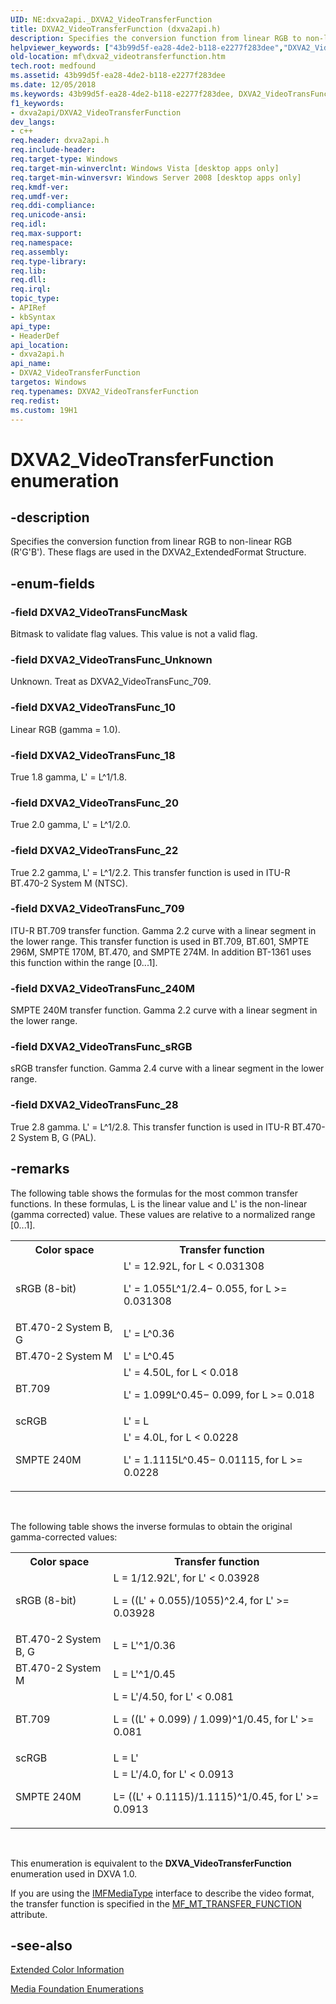 ```yaml
---
UID: NE:dxva2api._DXVA2_VideoTransferFunction
title: DXVA2_VideoTransferFunction (dxva2api.h)
description: Specifies the conversion function from linear RGB to non-linear RGB (R'G'B').helpviewer_keywords: ["43b99d5f-ea28-4de2-b118-e2277f283dee","DXVA2_VideoTransFuncMask","DXVA2_VideoTransFunc_10","DXVA2_VideoTransFunc_18","DXVA2_VideoTransFunc_20","DXVA2_VideoTransFunc_22","DXVA2_VideoTransFunc_240M","DXVA2_VideoTransFunc_28","DXVA2_VideoTransFunc_709","DXVA2_VideoTransFunc_Unknown","DXVA2_VideoTransFunc_sRGB","DXVA2_VideoTransferFunction","DXVA2_VideoTransferFunction enumeration [Media Foundation]","dxva2api/DXVA2_VideoTransFuncMask","dxva2api/DXVA2_VideoTransFunc_10","dxva2api/DXVA2_VideoTransFunc_18","dxva2api/DXVA2_VideoTransFunc_20","dxva2api/DXVA2_VideoTransFunc_22","dxva2api/DXVA2_VideoTransFunc_240M","dxva2api/DXVA2_VideoTransFunc_28","dxva2api/DXVA2_VideoTransFunc_709","dxva2api/DXVA2_VideoTransFunc_Unknown","dxva2api/DXVA2_VideoTransFunc_sRGB","dxva2api/DXVA2_VideoTransferFunction","mf.dxva2_videotransferfunction"]
old-location: mf\dxva2_videotransferfunction.htm
tech.root: medfound
ms.assetid: 43b99d5f-ea28-4de2-b118-e2277f283dee
ms.date: 12/05/2018
ms.keywords: 43b99d5f-ea28-4de2-b118-e2277f283dee, DXVA2_VideoTransFuncMask, DXVA2_VideoTransFunc_10, DXVA2_VideoTransFunc_18, DXVA2_VideoTransFunc_20, DXVA2_VideoTransFunc_22, DXVA2_VideoTransFunc_240M, DXVA2_VideoTransFunc_28, DXVA2_VideoTransFunc_709, DXVA2_VideoTransFunc_Unknown, DXVA2_VideoTransFunc_sRGB, DXVA2_VideoTransferFunction, DXVA2_VideoTransferFunction enumeration [Media Foundation], dxva2api/DXVA2_VideoTransFuncMask, dxva2api/DXVA2_VideoTransFunc_10, dxva2api/DXVA2_VideoTransFunc_18, dxva2api/DXVA2_VideoTransFunc_20, dxva2api/DXVA2_VideoTransFunc_22, dxva2api/DXVA2_VideoTransFunc_240M, dxva2api/DXVA2_VideoTransFunc_28, dxva2api/DXVA2_VideoTransFunc_709, dxva2api/DXVA2_VideoTransFunc_Unknown, dxva2api/DXVA2_VideoTransFunc_sRGB, dxva2api/DXVA2_VideoTransferFunction, mf.dxva2_videotransferfunction
f1_keywords:
- dxva2api/DXVA2_VideoTransferFunction
dev_langs:
- c++
req.header: dxva2api.h
req.include-header: 
req.target-type: Windows
req.target-min-winverclnt: Windows Vista [desktop apps only]
req.target-min-winversvr: Windows Server 2008 [desktop apps only]
req.kmdf-ver: 
req.umdf-ver: 
req.ddi-compliance: 
req.unicode-ansi: 
req.idl: 
req.max-support: 
req.namespace: 
req.assembly: 
req.type-library: 
req.lib: 
req.dll: 
req.irql: 
topic_type:
- APIRef
- kbSyntax
api_type:
- HeaderDef
api_location:
- dxva2api.h
api_name:
- DXVA2_VideoTransferFunction
targetos: Windows
req.typenames: DXVA2_VideoTransferFunction
req.redist: 
ms.custom: 19H1
---
```


# DXVA2_VideoTransferFunction enumeration


## -description


Specifies the conversion function from linear RGB to non-linear RGB (R'G'B'). These flags are used in the DXVA2_ExtendedFormat Structure.
        
      


## -enum-fields




### -field DXVA2_VideoTransFuncMask

Bitmask to validate flag values. This value is not a valid flag.
          


### -field DXVA2_VideoTransFunc_Unknown

Unknown. Treat as DXVA2_VideoTransFunc_709.
          


### -field DXVA2_VideoTransFunc_10

Linear RGB (gamma = 1.0).
          


### -field DXVA2_VideoTransFunc_18

True 1.8 gamma, L' = L^1/1.8.
          


### -field DXVA2_VideoTransFunc_20

True 2.0 gamma, L' = L^1/2.0.
          


### -field DXVA2_VideoTransFunc_22

True 2.2 gamma, L' = L^1/2.2. This transfer function is used in ITU-R BT.470-2 System M (NTSC).
          


### -field DXVA2_VideoTransFunc_709

ITU-R BT.709 transfer function. Gamma 2.2 curve with a linear segment in the lower range. This transfer function is used in BT.709, BT.601, SMPTE 296M, SMPTE 170M, BT.470, and SMPTE 274M. In addition BT-1361 uses this function within the range [0...1].


### -field DXVA2_VideoTransFunc_240M

SMPTE 240M transfer function. Gamma 2.2 curve with a linear segment in the lower range.
          


### -field DXVA2_VideoTransFunc_sRGB

sRGB transfer function. Gamma 2.4 curve with a linear segment in the lower range.
          


### -field DXVA2_VideoTransFunc_28

True 2.8 gamma. L' = L^1/2.8. This transfer function is used in ITU-R BT.470-2 System B, G (PAL).
          


## -remarks



The following table shows the formulas for the most common transfer functions. In these formulas, L is the linear value and L' is the non-linear (gamma corrected) value. These values are relative to a normalized range [0...1].

<table>
<tr>
<th>Color space</th>
<th>Transfer function</th>
</tr>
<tr>
<td>sRGB (8-bit)</td>
<td>
L' = 12.92L, for L &lt; 0.031308

L' = 1.055L^1/2.4− 0.055, for L &gt;= 0.031308

</td>
</tr>
<tr>
<td>BT.470-2 System B, G</td>
<td>L' = L^0.36</td>
</tr>
<tr>
<td>BT.470-2 System M</td>
<td>L' = L^0.45</td>
</tr>
<tr>
<td>BT.709</td>
<td>
L' = 4.50L, for L &lt; 0.018

L' = 1.099L^0.45− 0.099, for L &gt;= 0.018

</td>
</tr>
<tr>
<td>scRGB</td>
<td>L' = L</td>
</tr>
<tr>
<td>SMPTE 240M</td>
<td>
L' = 4.0L, for L &lt; 0.0228

L' = 1.1115L^0.45− 0.01115, for L &gt;= 0.0228

</td>
</tr>
</table>
 

The following table shows the inverse formulas to obtain the original gamma-corrected values:

<table>
<tr>
<th>Color space</th>
<th>Transfer function</th>
</tr>
<tr>
<td>sRGB (8-bit)</td>
<td>
L = 1/12.92L', for L' &lt; 0.03928

L = ((L' + 0.055)/1055)^2.4, for L' &gt;= 0.03928

</td>
</tr>
<tr>
<td>BT.470-2 System B, G</td>
<td>L = L'^1/0.36</td>
</tr>
<tr>
<td>BT.470-2 System M</td>
<td>L = L'^1/0.45</td>
</tr>
<tr>
<td>BT.709</td>
<td>
L = L'/4.50, for L' &lt; 0.081

L = ((L' + 0.099) / 1.099)^1/0.45, for L' &gt;= 0.081

</td>
</tr>
<tr>
<td>scRGB</td>
<td>L = L'</td>
</tr>
<tr>
<td>SMPTE 240M</td>
<td>
L = L'/4.0, for L' &lt; 0.0913

L= ((L' + 0.1115)/1.1115)^1/0.45, for L' &gt;= 0.0913

</td>
</tr>
</table>
 

This enumeration is equivalent to the <b>DXVA_VideoTransferFunction</b> enumeration used in DXVA 1.0.

If you are using the <a href="https://docs.microsoft.com/windows/desktop/api/mfobjects/nn-mfobjects-imfmediatype">IMFMediaType</a> interface to describe the video format, the transfer function is specified in the <a href="https://docs.microsoft.com/windows/desktop/medfound/mf-mt-transfer-function-attribute">MF_MT_TRANSFER_FUNCTION</a> attribute.




## -see-also




<a href="https://docs.microsoft.com/windows/desktop/medfound/extended-color-information">Extended Color Information</a>



<a href="https://docs.microsoft.com/windows/desktop/medfound/media-foundation-enumerations">Media Foundation Enumerations</a>
 

 

